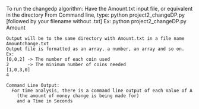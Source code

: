 

To run the changedp algorithm:
  Have the Amount.txt input file, or equivalent in the directory
  From Command line, type:
    python project2_changeDP.py [followed by your filename without .txt]
      Ex:
        python project2_changeDP.py Amount

    Output will be to the same directory with Amount.txt in a file name Amountchange.txt
    Output file is formatted as an array, a number, an array and so on.
    Ex:
    [0,0,2] -> The number of each coin used
    2       -> The minimum number of coins needed
    [1,0,3,0]
    4
    
    Command Line Output:
      For time analysis, there is a command line output of each Value of A
        (the amount of money change is being made for)
        and a Time in Seconds
